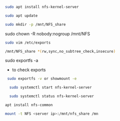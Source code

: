 ```sh
sudo apt install nfs-kernel-server
````
```sh
sudo apt update
```
```sh
sudo mkdir -p /mnt/NFS_share
```
sudo chown -R nobody:nogroup /mnt/NFS
```sh
sudo vim /etc/exports
```
```sh
/mnt/NFS_share *(rw,sync,no_subtree_check,insecure)
```
sudo exportfs -a
 - to check exports 
```sh
 sudo exportfs -v or showmount -e 
```
```sh
  sudo systemctl start nfs-kernel-server
```
```sh
  sudo systemctl status nfs-kernel-server
```
```sh
apt install nfs-common
```
```sh
mount -t NFS <server ip>:/mnt/nfs_share /mn
```
